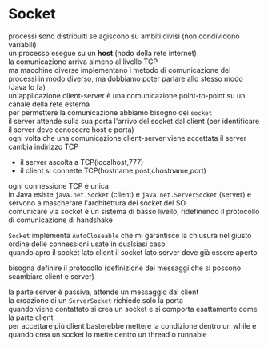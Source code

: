# Socket
processi sono distribuiti se agiscono su ambiti divisi (non condividono variabili)  
un processo esegue su un **host** (nodo della rete internet)  
la comunicazione arriva almeno al livello TCP  
ma macchine diverse implementano i metodo di comunicazione dei processi in modo diverso, ma dobbiamo poter parlare allo stesso modo (Java lo fa)  
un'applicazione client-server è una comunicazione point-to-point su un canale della rete esterna  
per permettere la comunicazione abbiamo bisogno dei `socket`  
il server attende sulla sua porta l'arrivo del socket dal client (per identificare il server deve conoscere host e porta)  
ogni volta che una comunicazione client-server viene accettata il server cambia indirizzo TCP
- il server ascolta a TCP(localhost,777)
- il client si connette TCP(hostname,post,chostname,port)

ogni connessione TCP è unica  
in Java esiste `java.net.Socket` (client) e `java.net.ServerSocket` (server) e servono a mascherare l'architettura dei socket del SO  
comunicare via socket è un sistema di basso livello, ridefinendo il protocollo di comunicazione di handshake

`Socket` implementa `AutoCloseable` che mi garantisce la chiusura nel giusto ordine delle connessioni usate in qualsiasi caso  
quando apro il socket lato client il socket lato server deve già essere aperto  

bisogna definire il protocollo (definizione dei messaggi che si possono scambiare client e server)  


la parte server è passiva, attende un messaggio dal client  
la creazione di un `ServerSocket` richiede solo la porta  
quando viene contattato si crea un socket e si comporta esattamente come la parte client  
per accettare più client basterebbe mettere la condizione dentro un while e quando crea un socket lo mette dentro un thread o runnable  
